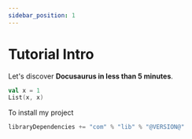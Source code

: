 ```yaml
---
sidebar_position: 1
---
```


# Tutorial Intro

Let's discover **Docusaurus in less than 5 minutes**.

```scala mdoc
val x = 1
List(x, x)
```

To install my project
```scala
libraryDependencies += "com" % "lib" % "@VERSION@"
```

